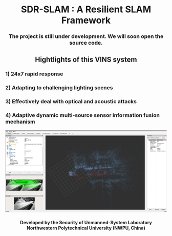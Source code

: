 <h1 align='center' style="text-align: center;">SDR-SLAM : A Resilient SLAM Framework</h1> 

<h3 align='center' style="text-align: center;">The project is still under development. We will soon open the source code.</h3>

<h2 align='center' style="text-align: center;">Hightlights of this VINS system</h2>

### 1) 24x7 rapid response

### 2) Adapting to challenging lighting scenes

### 3) Effectively deal with optical and acoustic attacks

### 4) Adaptive dynamic multi-source sensor information fusion mechanism

<img src="gui.png" alt="Preview" width="1115" height="auto">

<h4 align='center' style="text-align: center;">Developed by the Security of Unmanned-System Laboratory<br>Northwestern Polytechnical University (NWPU, China)</h4>
